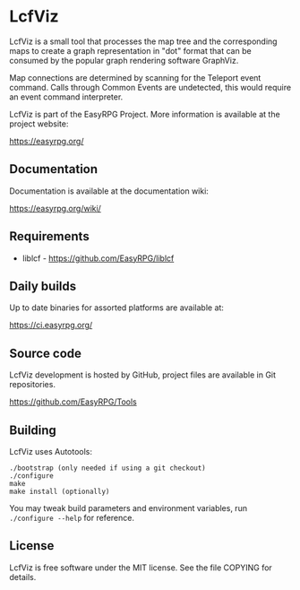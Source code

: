 LcfViz
======

LcfViz is a small tool that processes the map tree and the corresponding maps
to create a graph representation in "dot" format that can be consumed by the
popular graph rendering software GraphViz.

Map connections are determined by scanning for the Teleport event command.
Calls through Common Events are undetected, this would require an event
command interpreter. 

LcfViz is part of the EasyRPG Project.
More information is available at the project website:

https://easyrpg.org/


Documentation
-------------

Documentation is available at the documentation wiki:

https://easyrpg.org/wiki/


Requirements
------------

 * liblcf - https://github.com/EasyRPG/liblcf

Daily builds
------------

Up to date binaries for assorted platforms are available at:

https://ci.easyrpg.org/


Source code
-----------

LcfViz development is hosted by GitHub, project files are available in Git
repositories.

https://github.com/EasyRPG/Tools


Building
--------

LcfViz uses Autotools:

    ./bootstrap (only needed if using a git checkout)
    ./configure
    make
    make install (optionally)

You may tweak build parameters and environment variables, run
`./configure --help` for reference.


License
-------

LcfViz is free software under the MIT license. See the file COPYING for
details.
